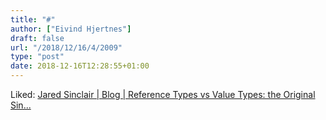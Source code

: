 ```yaml
---
title: "#"
author: ["Eivind Hjertnes"]
draft: false
url: "/2018/12/16/4/2009"
type: "post"
date: 2018-12-16T12:28:55+01:00
---
```


Liked:
[Jared
Sinclair | Blog | Reference Types vs Value Types: the Original Sin...](http://blog.jaredsinclair.com/post/181051061590/reference-types-vs-value-types-the-original-sin)
